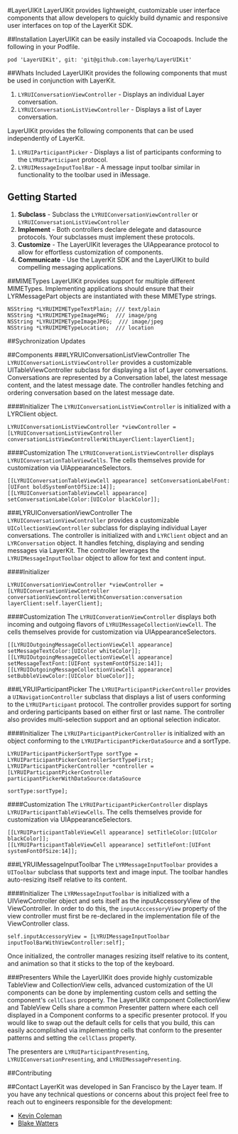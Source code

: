 #LayerUIKit
LayerUIKit provides lightweight, customizable user interface components that allow developers to quickly build dynamic and responsive user interfaces on top of the LayerKit SDK.

##Installation
LayerUIKit can be easily installed via Cocoapods. Include the following in your Podfile.
```
pod 'LayerUIKit', git: 'git@github.com:layerhq/LayerUIKit'
```

##Whats Included
LayerUIKit provides the following components that must be used in conjunction with LayerKit.

1. `LYRUIConversationViewController` - Displays an individual Layer conversation.
2. `LYRUIConversationListViewController` - Displays a list of Layer conversation.

LayerUIKit provides the following components that can be used independently of LayerKit.

1. `LYRUIParticipantPicker` - Displays a list of participants conforming to the `LYRUIParticipant` protocol.
2. `LYRUIMessageInputToolBar` - A message input toolbar similar in functionality to the toolbar used in iMessage.

## Getting Started
1. **Subclass** - Subclass the `LYRUIConversationViewController` or `LYRUIConversationListViewController`
2. **Implement** - Both controllers declare delegate and datasource protocols. Your subclasses must implement these protocols.
3. **Customize** - The LayerUIKit leverages the UIAppearance protocol to allow for effortless customization of components.
4. **Communicate** - Use the LayerKit SDK and the LayerUIKit to build compelling messaging applications.

##MIMETypes
LayerUIKit provides support for multiple different MIMETypes. Implementing applications should ensure that their LYRMessagePart objects are instantiated with these MIMEType strings.

```
NSString *LYRUIMIMETypeTextPlain; /// text/plain
NSString *LYRUIMIMETypeImagePNG;  /// image/png
NSString *LYRUIMIMETypeImageJPEG;  /// image/jpeg
NSString *LYRUIMIMETypeLocation;  /// location
```

##Sychronization Updates

##Components
###LYRUIConversationListViewController
The `LYRUIConversationListViewController` provides a customizable UITableViewController subclass for displaying a list of Layer conversations. Conversations are represented by a Conversation label, the latest message content, and the latest message date. The controller handles fetching and ordering conversation based on the latest message date.

####Initializer
The `LYRUIConversationListViewController` is initialized with a LYRClient object.

```
LYRUIConversationListViewController *viewController = [LYRUIConversationListViewController conversationListViewControllerWithLayerClient:layerClient];
```

####Customization
The `LYRUIConverationListViewController` displays `LYRUIConversationTableViewCells`. The cells themselves provide for customization via UIAppearanceSelectors.

```
[[LYRUIConversationTableViewCell appearance] setConversationLabelFont:[UIFont boldSystemFontOfSize:14]];
[[LYRUIConversationTableViewCell appearance] setConversationLabelColor:[UIColor blackColor]];
 ```

###LYRUIConversationViewController
The `LYRUIConversationViewController` provides a customizable `UICollectionViewController` subclass for displaying individual Layer conversations. The controller is initialized with and `LYRClient` object and an `LYRConversation` object. It handles fetching, displaying and sending messages via LayerKit. The controller leverages the `LYRUIMessageInputToolbar` object to allow for text and content input.

####Initializer

```
LYRUIConversationViewController *viewController = [LYRUIConversationViewController conversationViewControllerWithConversation:conversation layerClient:self.layerClient];
```

####Customization
The `LYRUIConverationViewController` displays both incoming and outgoing flavors of `LYRUIMessageCollectionViewCell`. The cells themselves provide for customization via UIAppearanceSelectors.

```
[[LYRUIOutgoingMessageCollectionViewCell appearance] setMessageTextColor:[UIColor whiteColor]];
[[LYRUIOutgoingMessageCollectionViewCell appearance] setMessageTextFont:[UIFont systemFontOfSize:14]];
[[LYRUIOutgoingMessageCollectionViewCell appearance] setBubbleViewColor:[UIColor blueColor]];
```

###LYRUIParticipantPicker
The `LYRUIParticipantPickerController` provides a `UINavigationController` subclass that displays a list of users conforming to the `LYRUIParticipant` protocol. The controller provides support for sorting and ordering participants based on either first or last name. The controller also provides multi-selection support and an optional selection indicator.

####Initializer
The `LYRUIParticipantPickerController` is initialized with an object conforming to the `LYRUIParticipantPickerDataSource` and a sortType.

```
LYRUIParticipantPickerSortType sortType = LYRUIParticipantPickerControllerSortTypeFirst;
LYRUIParticipantPickerController *controller = [LYRUIParticipantPickerController participantPickerWithDataSource:dataSource
                                                                                                        sortType:sortType];
```

####Customization
The `LYRUIParticipantPickerController` displays `LYRUIParticipantTableViewCells`. The cells themselves provide for customization via UIAppearanceSelectors.

```
[[LYRUIParticipantTableViewCell appearance] setTitleColor:[UIColor blackColor]];
[[LYRUIParticipantTableViewCell appearance] setTitleFont:[UIFont systemFontOfSize:14]];
```

###LYRUIMessageInputToolbar
The `LYRMessageInputToolbar` provides a `UIToolbar` subclass that supports text and image input. The toolbar handles auto-resizing itself relative to its content.

####Initializer
The `LYRMessageInputToolbar` is initialized with a UIViewController object and sets itself as the inputAccessoryView of the ViewController. In order to do this, the `inputAcccessoryView` property of the view controller must first be re-declared in the implementation file of the ViewController class.

```
self.inputAccessoryView = [LYRUIMessageInputToolbar inputToolBarWithViewController:self];
```
Once initialized, the controller manages resizing itself relative to its content, and animation so that it sticks to the top of the keyboard.

###Presenters
While the LayerUIKit does provide highly customizable TableView and CollectionView cells, advanced customization of the UI components can be done by implementing custom cells and setting the component's `cellClass` property. The LayerUIKit component CollectionView and TableView Cells share a common Presenter pattern where each cell displayed in a Component conforms to a specific presenter protocol. If you would like to swap out the default cells for cells that you build, this can easily accomplished via implementing cells that conform to the presenter patterns and setting the `cellClass` property.

The presenters are `LYRUIParticipantPresenting`, `LYRUIConversationPresenting`, and `LYRUIMessagePresenting`.

##Contributing

##Contact
LayerKit was developed in San Francisco by the Layer team. If you have any technical questions or concerns about this project feel free to reach out to engineers responsible for the development:

* [Kevin Coleman](mailto:kevin@layer.com)
* [Blake Watters](mailto:blake@layer.com)
